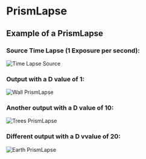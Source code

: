 # PrismLapse

## Example of a PrismLapse

### Source Time Lapse (1 Exposure per second):
![Time Lapse Source](https://github.com/hacker6284/PrismLapse/blob/master/Examples/Wall/src.gif)

### Output with a D value of 1:
![Wall PrismLapse](https://github.com/hacker6284/PrismLapse/blob/master/Examples/Wall/output.bmp)

### Another output with a D value of 10:
![Trees PrismLapse](https://github.com/hacker6284/PrismLapse/blob/master/Examples/Trees/original.png)

### Different output with a D vvalue of 20:
![Earth PrismLapse](https://github.com/hacker6284/PrismLapse/blob/master/Examples/Earth/output_20.png)
